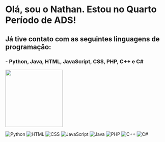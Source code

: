 <h1>Olá, sou o Nathan. Estou no Quarto Período de ADS!</h1>
<h2>Já tive contato com as seguintes linguagens de programação:</h2>
<h3>- Python, Java, HTML, JavaScript, CSS, PHP, C++ e C#</h3>


<img height="180em" src="https://github-readme-stats.vercel.app/api/top-langs/?username=NathanBittencourt&layout=compact&theme=dark"/>
<!--
<img height="180em" src="https://github-readme-stats.vercel.app/api?username=NathanBittencourt&show_icons=true&theme=dark"/>
-->


![Python](https://img.shields.io/badge/Python-3776AB?style=for-the-badge&logo=python&logoColor=white)
![HTML](https://img.shields.io/badge/HTML-239120?style=for-the-badge&logo=html5&logoColor=white)
![CSS](https://img.shields.io/badge/CSS3-1572B6?style=for-the-badge&logo=css3&logoColor=white)
![JavaScript](https://img.shields.io/badge/JavaScript-323330?style=for-the-badge&logo=javascript&logoColor=F7DF1E)
![Java](https://img.shields.io/badge/Java-ED8B00?style=for-the-badge&logo=java&logoColor=white)
![PHP](https://img.shields.io/badge/PHP-777BB4?style=for-the-badge&logo=php&logoColor=white)
![C++](https://img.shields.io/badge/C%2B%2B-00599C?style=for-the-badge&logo=c%2B%2B&logoColor=white)
![C#](https://img.shields.io/badge/C%23-239120?style=for-the-badge&logo=c-sharp&logoColor=white)
